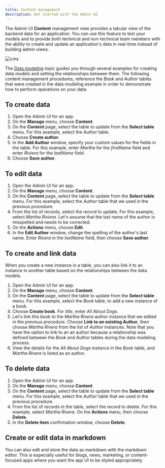 ```yaml
---
title: Content management
description: Get started with the Admin UI
---
```


The Admin UI **Content** management view provides a tabular view of the backend data for an application. You can use this feature to test your models and to provide both technical and non-technical team members with the ability to create and update an application's data in real-time instead of building admin views.

![cms](~/images/console/cms.png)

The [Data modeling](~/console/data/data-model.md) topic guides you through several examples for creating data models and setting the relationships between them. The following content management procedures, reference the *Book* and *Author* tables that were created in the data modeling example in order to demonstrate how to perform operations on your data.

[\\]: * (Wasn't sure whether to add screenshots to these examples due to the Preview status)

## To create data
1. Open the Admin UI for an app.
2. On the **Manage** menu, choose **Content**.
3. On the **Content** page, select the table to update from the **Select table** menu. For this example, select the *Author* table.
4. Choose **Create author**.
5. In the **Add Author** window, specify your custom values for the fields in the table. For this example, enter *Martha* for the *firstName* field and enter *Riviera* for the *lastName* field.
6. Choose **Save author**.

## To edit data
1. Open the Admin UI for an app.
2. On the **Manage** menu, choose **Content**.
3. On the **Content** page, select the table to update from the **Select table** menu. For this example, select the *Author* table that we used in the previous procedure.
4. From the list of records, select the record to update. For this example, select *Martha Riviera*. Let's assume that the last name of the author is misspelled and needs to be corrected.
5. On the **Actions** menu, choose **Edit**.
6. In the **Edit Author** window, change the spelling of the author's last name. Enter *Rivera* in the *lastName* field, then choose **Save author**.

## To create and link data
When you create a new instance in a table, you can also link it to an instance in another table based on the relationships between the data models. 

1. Open the Admin UI for an app.
2. On the **Manage** menu, choose **Content**.
3. On the **Content** page, select the table to update from the **Select table** menu. For this example, select the *Book* table, to add a new instance of a book. 
4. Choose **Create book**. For *title*, enter *All About Dogs*. 
5. Let's link this book to the *Martha Rivera* author instance that we edited in the previous procedure. Choose **Link to an existing Author**, then choose *Martha Rivera* from the list of *Author* instances. Note that you have the option to link to an an author because a relationship was defined between the *Book* and *Author* tables during the data modeling process.
6. View the details for the *All About Dogs* instance in the *Book* table, and *Martha Rivera* is listed as an author. 

## To delete data
1. Open the Admin UI for an app.
2. On the **Manage** menu, choose **Content**.
3. On the **Content** page, select the table to update from the **Select table** menu. For this example, select the *Author* table that we used in the previous procedure.
4. From the list of records in the table, select the record to delete. For this example, select *Martha Rivera*. On the **Actions** menu, then choose **Delete**.
5. In the **Delete item** confirmation window, choose **Delete**.

## Create or edit data in markdown

You can also edit and store the data as markdown with the markdown editor. This is especially useful for blogs, news, marketing, or content-focused apps where you want the app UI to be styled appropriately. 
